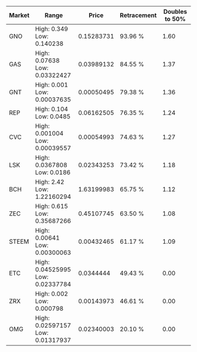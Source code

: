 | Market | Range | Price| Retracement | Doubles to 50% |
| --- | --- | --- | --- | --- |
| GNO | High: 0.349<br />Low: 0.140238 | 0.15283731 | 93.96 % | 1.60 |
| GAS | High: 0.07638<br />Low: 0.03322427 | 0.03989132 | 84.55 % | 1.37 |
| GNT | High: 0.001<br />Low: 0.00037635 | 0.00050495 | 79.38 % | 1.36 |
| REP | High: 0.104<br />Low: 0.0485 | 0.06162505 | 76.35 % | 1.24 |
| CVC | High: 0.001004<br />Low: 0.00039557 | 0.00054993 | 74.63 % | 1.27 |
| LSK | High: 0.0367808<br />Low: 0.0186 | 0.02343253 | 73.42 % | 1.18 |
| BCH | High: 2.42<br />Low: 1.22160294 | 1.63199983 | 65.75 % | 1.12 |
| ZEC | High: 0.615<br />Low: 0.35687266 | 0.45107745 | 63.50 % | 1.08 |
| STEEM | High: 0.00641<br />Low: 0.00300063 | 0.00432465 | 61.17 % | 1.09 |
| ETC | High: 0.04525995<br />Low: 0.02337784 | 0.0344444 | 49.43 % | 0.00 |
| ZRX | High: 0.002<br />Low: 0.000798 | 0.00143973 | 46.61 % | 0.00 |
| OMG | High: 0.02597157<br />Low: 0.01317937 | 0.02340003 | 20.10 % | 0.00 |

